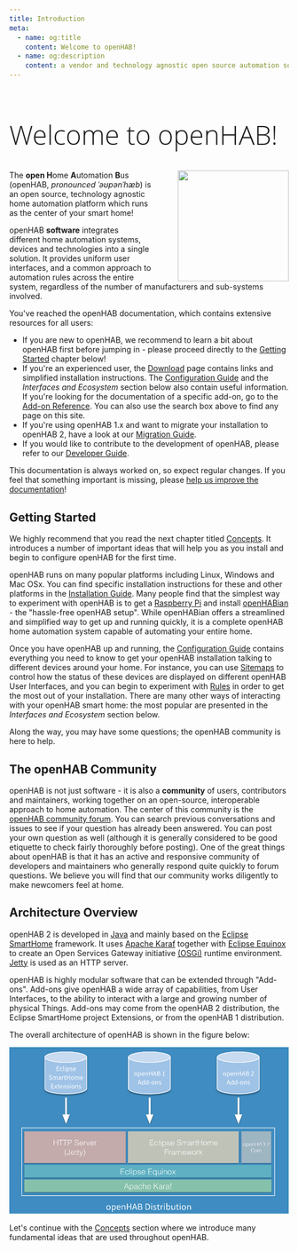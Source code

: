 ```yaml
---
title: Introduction
meta:
  - name: og:title
    content: Welcome to openHAB!
  - name: og:description
    content: a vendor and technology agnostic open source automation software for your home
---
```


<h1 class="welcome">Welcome to openHAB!</h1>

<style>
@media (min-width: 720px) {
  .intro-logo {
    margin-left: 3rem; float: right;
  }
}
h1.welcome {
  font-family: 'Open Sans', sans-serif;
  font-weight: 300;
  font-size: 36pt;
}
</style>

<img src="/openhab-logo-square.png" width="200" height="200" class="intro-logo" />

The <strong>open H</strong>ome <strong>A</strong>utomation <strong>B</strong>us (openHAB, <em>pronounced ˈəʊpənˈhæb</em>) is an open source, technology agnostic home automation platform which runs as the center of your smart home!

openHAB **software** integrates different home automation systems, devices and technologies into a single solution.
It provides uniform user interfaces, and a common approach to automation rules across the entire system, regardless of the number of manufacturers and sub-systems involved.

You've reached the openHAB documentation, which contains extensive resources for all users:

- If you are new to openHAB, we recommend to learn a bit about openHAB first before jumping in - please proceed directly to the [Getting Started](#getting-started) chapter below!
- If you're an experienced user, the [Download](/download) page contains links and simplified installation instructions. The [Configuration Guide](./configuration/) and the _Interfaces and Ecosystem_ section below also contain useful information. If you're looking for the documentation of a specific add-on, go to the [Add-on Reference](/addons/). You can also use the search box above to find any page on this site.
- If you're using openHAB 1.x and want to migrate your installation to openHAB 2, have a look at our [Migration Guide](./configuration/migration/).
- If you would like to contribute to the development of openHAB, please refer to our [Developer Guide](./developer/).

This documentation is always worked on, so expect regular changes. If you feel that something important is missing, please [help us improve the documentation](https://github.com/openhab/openhab-docs/blob/gh-pages/README.md#contributing-to-the-documentation)!</p>

## Getting Started

We highly recommend that you read the next chapter titled [Concepts](./concepts/index.html).
It introduces a number of important ideas that will help you as you install and begin to configure openHAB for the first time.

openHAB runs on many popular platforms including Linux, Windows and Mac OSx.
You can find specific installation instructions for these and other platforms in the [Installation Guide](./installation/).
Many people find that the simplest way to experiment with openHAB is to get a [Raspberry Pi](https://raspberrypi.org) and install [openHABian](./installation/openhabian.html) - the "hassle-free openHAB setup".
While openHABian offers a streamlined and simplified way to get up and running quickly, it is a complete openHAB home automation system capable of automating your entire home.

Once you have openHAB up and running, the [Configuration Guide](./configuration/) contains everything you need to know to get your openHAB installation talking to different devices around your home.
For instance, you can use [Sitemaps](./configuration/sitemaps.html) to control how the status of these devices are displayed on different openHAB User Interfaces, and you can begin to experiment with [Rules](./configuration/rules-dsl.html) in order to get the most out of your installation. There are many other ways of interacting with your openHAB smart home: the most popular are presented in the _Interfaces and Ecosystem_ section below.

Along the way, you may have some questions; the openHAB community is here to help.

## The openHAB Community

openHAB is not just software - it is also a **community** of users, contributors and maintainers, working together on an open-source, interoperable approach to home automation.
The center of this community is the [openHAB community forum](https://community.openhab.org).
You can search previous conversations and issues to see if your question has already been answered.
You can post your own question as well (although it is generally considered to be good etiquette to check fairly thoroughly before posting).
One of the great things about openHAB is that it has an active and responsive community of developers and maintainers who generally respond quite quickly to forum questions.
We believe you will find that our community works diligently to make newcomers feel at home.

## Architecture Overview

openHAB 2 is developed in [Java](https:/www.java.com/) and mainly based on the [Eclipse SmartHome](https://eclipse.org/smarthome/) framework.
It uses [Apache Karaf](http://karaf.apache.org/) together with [Eclipse Equinox](https://www.eclipse.org/equinox/) to create an Open Services Gateway initiative [(OSGi)](https://www.osgi.org/) runtime environment.
[Jetty](https://www.eclipse.org/jetty/) is used as an HTTP server.

openHAB is highly modular software that can be extended through "Add-ons".
Add-ons give openHAB a wide array of capabilities, from User Interfaces, to the ability to interact with a large and growing number of physical Things.
Add-ons may come from the openHAB 2 distribution, the Eclipse SmartHome project Extensions, or from the openHAB 1 distribution.

The overall architecture of openHAB is shown in the figure below:

![distribution overview](./images/distro.png "Overall openHAB Architectural View")

Let's continue with the [Concepts](./concepts/index.html) section where we introduce many fundamental ideas that are used throughout openHAB.
